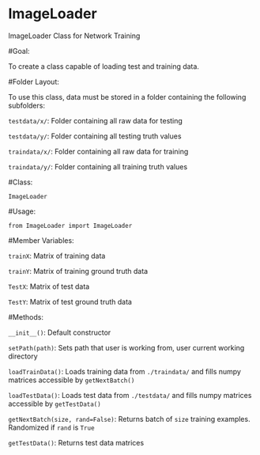 # ImageLoader
ImageLoader Class for Network Training

#Goal:

To create a class capable of loading test and training data.

#Folder Layout:

To use this class, data must be stored in a folder containing the following subfolders:

`testdata/x/`: Folder containing all raw data for testing

`testdata/y/`: Folder containing all testing truth values

`traindata/x/`: Folder containing all raw data for training

`traindata/y/`: Folder containing all training truth values

#Class:

`ImageLoader`

#Usage: 

`from ImageLoader import ImageLoader`

#Member Variables:

`trainX`: Matrix of training data

`trainY`: Matrix of training ground truth data

`TestX`: Matrix of test data

`TestY`: Matrix of test ground truth data

#Methods:

`__init__()`: Default constructor

`setPath(path)`: Sets path that user is working from, user current working directory

`loadTrainData()`: Loads training data from `./traindata/` and fills numpy matrices accessible by `getNextBatch()`

`loadTestData()`: Loads test data from `./testdata/` and fills numpy matrices accessible by `getTestData()`

`getNextBatch(size, rand=False)`: Returns batch of `size` training examples. Randomized if `rand` is `True`

`getTestData()`: Returns test data matrices
